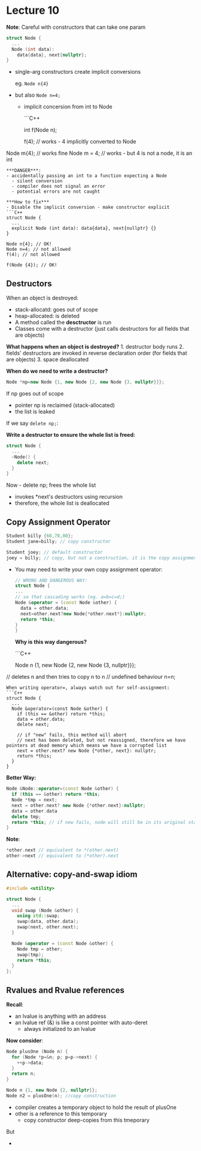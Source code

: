 # Lecture 10

**Note**: Careful with constructors that can take one param

```cpp
struct Node {
  ...
  Node (int data):
    data{data}, next{nullptr};
}
```

* single-arg constructors create implicit conversions

  eg. `Node n{4}`

* but also `Node n=4;` 
  * implicit concersion from int to Node

    \`\`\`C++

    int f\(Node n\);

    f\(4\); // works - 4 implicitly converted to Node

Node m{4}; // works fine Node m = 4; // works - but 4 is not a node, it is an int

```text
***DANGER***: 
- accidentally passing an int to a function expecting a Node
  - silent conversion
  - compiler does not signal an error
  - potential errors are not caught

***How to fix***
- Disable the implicit conversion - make constructor explicit
```C++
struct Node {
  ...
  explicit Node (int data): data{data}, next{nullptr} {}
}

Node n{4}; // OK!
Node n=4; // not allowed
f(4); // not allowed

f(Node {4}); // OK!
```

## Destructors

When an object is destroyed:

* stack-allocatd: goes out of scope
* heap-allocated: is deleted
* A method called the **desctructor** is run
* Classes come with a destructor \(just calls destructors for all fields that are objects\)

**What happens when an object is destroyed?** 1. destructor body runs 2. fields' destructors are invoked in reverse declaration order \(for fields that are objects\) 3. space deallocated

**When do we need to write a destructor?**

```cpp
Node *np=new Node {1, new Node {2, new Node {3, nullptr}}};
```

If np goes out of scope

* pointer np is reclaimed \(stack-allocated\)
* the list is leaked

If we say `delete np;`:

**Write a destructor to ensure the whole list is freed:**

```cpp
struct Node {
  ...
  ~Node() {
    delete next;
  }
}
```

Now - delete np; frees the whole list

* invokes \*next's destructors using recursion
* therefore, the whole list is deallocated

## Copy Assignment Operator

```cpp
Student billy {60,70,80};
Student jane=billy; // copy constructor

Student joey; // default constructor
joey = billy; // copy, but not a construction, it is the copy assignment operator -uses compiler-supplied default
```

* You may need to write your own copy assignment operator:

  ```cpp
  // WRONG AND DANGEROUS WAY:
  struct Node {
  ...
  // so that cascading works (eg. a=b=c=d;)
  Node &operator = (const Node &other) {
    data = other.data;
    next=other.next?new Node{*other.next*}:nullptr;
    return *this;
  }
  }
  ```

  **Why is this way dangerous?**

  \`\`\`C++

  Node n {1, new Node {2, new Node {3, nullptr}}};

// deletes n and then tries to copy n to n // undefined behaviour n=n;

```text
When writing operator=, always watch out for self-assignment:
```C++
struct Node {
  ...
  Node &operator=(const Node &other) {
    if (this == &other) return *this;
    data = other.data;
    delete next;

    // if "new" fails, this method will abort
    // next has been deleted, but not reassigned, therefore we have pointers at dead memory which means we have a corrupted list
    next = other.next? new Node {*other, next}: nullptr;
    return *this;
  }
}
```

**Better Way:**

```cpp
Node &Node::operator=(const Node &other) {
  if (this == &other) return *this;
  Node *tmp = next;
  next = other.next? new Node {*other.next}:nullptr;
  data = other.data
  delete tmp;
  return *this; // if new fails, node will still be in its original state (not corrupted)
}
```

**Note**:

```cpp
*other.next // equivalent to *(other.next)
other->next // equivalent to (*other).next
```

## Alternative: copy-and-swap idiom

```cpp
#include <utility>

struct Node {
  ...
  void swap (Node &other) {
    using std::swap;
    swap(data, other.data);
    swap(next, other.next);
  }

  Node &operator = (const Node &other) {
    Node tmp = other;
    swap(tmp);
    return *this;
  }
};
```

## Rvalues and Rvalue references

**Recall**:

* an lvalue is anything with an address
* an lvalue ref \(&\) is like a const pointer with auto-deret
  * always initialized to an lvalue

**Now consider**:

```cpp
Node plusOne (Node n) {
  for (Node *p=&n; p; p=p->next) {
    ++p->data;
  }
  return n;
}

Node n {1, new Node {2, nullptr}};
Node n2 = plusOne(n); //copy construction
```

* compiler creates a temporary object to hold the result of plusOne
* other is a reference to this temporary
  * copy constructor deep-copies from this tmeporary

But

* 
